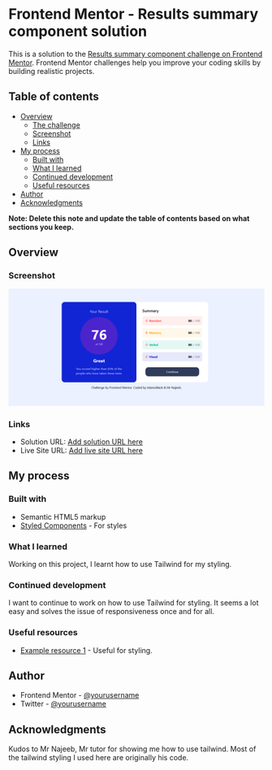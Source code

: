 # Frontend Mentor - Results summary component solution

This is a solution to the [Results summary component challenge on Frontend Mentor](https://www.frontendmentor.io/challenges/results-summary-component-CE_K6s0maV). Frontend Mentor challenges help you improve your coding skills by building realistic projects.

## Table of contents

- [Overview](#overview)
  - [The challenge](#the-challenge)
  - [Screenshot](#screenshot)
  - [Links](#links)
- [My process](#my-process)
  - [Built with](#built-with)
  - [What I learned](#what-i-learned)
  - [Continued development](#continued-development)
  - [Useful resources](#useful-resources)
- [Author](#author)
- [Acknowledgments](#acknowledgments)

**Note: Delete this note and update the table of contents based on what sections you keep.**

## Overview


### Screenshot

![](Screenshot%202025-02-08%20at%2022-53-16%20Frontend%20Mentor%20Results%20summary%20component.png)


### Links

- Solution URL: [Add solution URL here](https://your-solution-url.com)
- Live Site URL: [Add live site URL here](https://your-live-site-url.com)

## My process

### Built with

- Semantic HTML5 markup
- [Styled Components](https://tailwindcss.com/docs/) - For styles


### What I learned

Working on this project, I learnt how to use Tailwind for my styling.


### Continued development

I want to continue to work on how to use Tailwind for styling. It seems a lot easy and solves the issue of responsiveness once and for all.

### Useful resources

- [Example resource 1](https://tailwindcss.com/docs/) - Useful for styling.


## Author

- Frontend Mentor - [@yourusername](https://www.frontendmentor.io/profile/yourusername)
- Twitter - [@yourusername](https://www.twitter.com/yourusername)


## Acknowledgments

Kudos to Mr Najeeb, Mr tutor for showing me how to use tailwind. Most of the tailwind styling I used here are originally his code.

